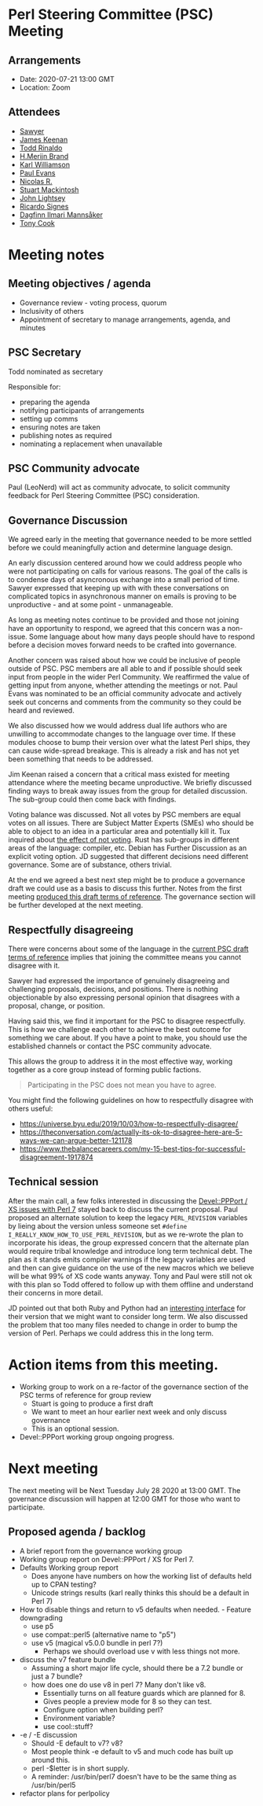 # Perl Steering Committee (PSC) Meeting

## Arrangements

- Date: 2020-07-21 13:00 GMT
- Location: Zoom

## Attendees

- [Sawyer](https://github.com/xsawyerx)
- [James Keenan](https://github.com/jkeenan)
- [Todd Rinaldo](https://github.com/toddr)
- [H.Merijn Brand](https://github.com/Tux)
- [Karl Williamson](https://github.com/khwilliamson)
- [Paul Evans](https://github.com/leonerd)
- [Nicolas R.](https://github.com/atoomic)
- [Stuart Mackintosh](https://github.com/StuartJMackintosh)
- [John Lightsey](https://github.com/lightsey)
- [Ricardo Signes](https://github.com/rjbs)
- [Dagfinn Ilmari Mannsåker](https://github.com/ilmari)
- [Tony Cook](https://github.com/tonycoz)

# Meeting notes

## Meeting objectives / agenda

* Governance review - voting process, quorum
* Inclusivity of others
* Appointment of secretary to manage arrangements, agenda, and minutes

## PSC Secretary

Todd nominated as secretary

Responsible for:

- preparing the agenda
- notifying participants of arrangements
- setting up comms 
- ensuring notes are taken
- publishing notes as required
- nominating a replacement when unavailable

## PSC Community advocate

Paul (LeoNerd) will act as community advocate, to solicit community feedback for Perl Steering Committee (PSC) consideration.

## Governance Discussion

We agreed early in the meeting that governance needed to be more settled before we could meaningfully action and determine language design.

An early discussion centered around how we could address people who were not participating on calls for various reasons. The goal of the calls is to condense days of asyncronous exchange into a small period of time. Sawyer expressed that keeping up with with these conversations on complicated topics in asynchronous manner on emails is proving to be unproductive - and at some point - unmanageable.

As long as meeting notes continue to be provided and those not joining have an opportunity to respond, we agreed that this concern was a non-issue. Some language about how many days people should have to respond before a decision moves forward needs to be crafted into governance.

Another concern was raised about how we could be inclusive of people outside of PSC. PSC members are all able to and if possible should seek input from people in the wider Perl Community. We reaffirmed the value of getting input from anyone, whether attending the meetings or not. Paul Evans was nominated to be an official community advocate and actively seek out concerns and comments from the community so they could be heard and reviewed.

We also discussed how we would address dual life authors who are unwilling to accommodate changes to the language over time. If these modules choose to bump their version over what the latest Perl ships, they can cause wide-spread breakage. This is already a risk and has not yet been something that needs to be addressed.

Jim Keenan raised a concern that a critical mass existed for meeting attendance where the meeting became unproductive. We briefly discussed finding ways to break away issues from the group for detailed discussion. The sub-group could then come back with findings. 

Voting balance was discussed. Not all votes by PSC members are equal votes on all issues. There are Subject Matter Experts (SMEs) who should be able to object to an idea in a particular area and potentially kill it. Tux inquired about [the effect of not voting](https://en.wikipedia.org/wiki/Warnock%27s_dilemma). Rust has sub-groups in different areas of the language: compiler, etc. Debian has Further Discussion as an explicit voting option. JD suggested that different decisions need different governance. Some are of substance, others trivial. 

At the end we agreed a best next step might be to produce a governance draft we could use as a basis to discuss this further. Notes from the first meeting [produced this draft terms of reference](https://github.com/Perl/perl5/wiki/Perl-Steering-Committee). The governance section will be further developed at the next meeting.

## Respectfully disagreeing

There were concerns about some of the language in the [current PSC draft terms of reference](https://github.com/Perl/perl5/wiki/Perl-Steering-Committee) implies that joining the committee means you cannot disagree with it.

Sawyer had expressed the importance of genuinely disagreeing and challenging proposals, decisions, and positions. There is nothing objectionable by also expressing personal opinion that disagrees with a proposal, change, or position.

Having said this, we find it important for the PSC to disagree respectfully. This is how we challenge each other to achieve the best outcome for something we care about. If you have a point to make, you should use the established channels or contact the PSC community advocate.

This allows the group to address it in the most effective way, working together as a core group instead of forming public factions.

> Participating in the PSC does not mean you have to agree.

You might find the following guidelines on how to respectfully disagree with others useful:

- https://universe.byu.edu/2019/10/03/how-to-respectfully-disagree/
- https://theconversation.com/actually-its-ok-to-disagree-here-are-5-ways-we-can-argue-better-121178
- https://www.thebalancecareers.com/my-15-best-tips-for-successful-disagreement-1917874


## Technical session

After the main call, a few folks interested in discussing the [Devel::PPPort / XS issues with Perl 7](https://github.com/Perl/perl5/wiki/Perl-7,-XS-and-Devel::PPPort) stayed back to discuss the current proposal. Paul proposed an alternate solution to keep the legacy `PERL_REVISION` variables by lieing about the version unless someone set  `#define I_REALLY_KNOW_HOW_TO_USE_PERL_REVISION`, but as we re-wrote the plan to incorporate his ideas, the group expressed concern that the alternate plan would require tribal knowledge and introduce long term technical debt. The plan as it stands emits compiler warnings if the legacy variables are used and then can give guidance on the use of the new macros which we believe will be what 99% of XS code wants anyway. Tony and Paul were still not ok with this plan so Todd offered to follow up with them offline and understand their concerns in more detail.

JD pointed out that both Ruby and Python had an [interesting interface](https://docs.python.org/3/c-api/apiabiversion.html) for their version that we might want to consider long term. We also discussed the problem that too many files needed to change in order to bump the version of Perl. Perhaps we could address this in the long term.

# Action items from this meeting.

- Working group to work on a re-factor of the governance section of the PSC terms of reference for group review
    - Stuart is going to produce a first draft
    - We want to meet an hour earlier next week and only discuss governance
    - This is an optional session.
- Devel::PPPort working group ongoing progress.

# Next meeting 

The next meeting will be Next Tuesday July 28 2020 at 13:00 GMT. The governance discussion will happen at 12:00 GMT for those who want to participate.

## Proposed agenda / backlog

- A brief report from the governance working group 
- Working group report on Devel::PPPort / XS for Perl 7.
- Defaults Working group report
    * Does anyone have numbers on how the working list of defaults held up to CPAN testing?
    * Unicode strings results (karl really thinks this should be a default in Perl 7)
- How to disable things and return to v5 defaults when needed. - Feature downgrading
    * use p5
    * use compat::perl5 (alternative name to "p5")
    * use v5 (magical v5.0.0 bundle in perl 7?)
        * Perhaps we should overload use v with less things not more.
- discuss the v7 feature bundle
    * Assuming a short major life cycle, should there be a 7.2 bundle or just a 7 bundle?
    * how does one do use v8 in perl 7? Many don't like v8.
        * Essentially turns on all feature guards which are planned for 8.
        * Gives people a preview mode for 8 so they can test.
        * Configure option when building perl?
        * Environment variable?
        * use cool::stuff?
- -e / -E discussion
    * Should -E default to v7? v8?
    * Most people think -e default to v5 and much code has built up around this.
    * perl -$letter is in short supply.
    * A reminder: /usr/bin/perl7 doesn't have to be the same thing as /usr/bin/perl5
- refactor plans for perlpolicy